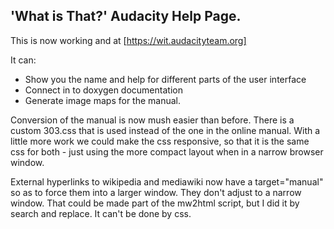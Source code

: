 ## 'What is That?' Audacity Help Page.

This is now working and at [https://wit.audacityteam.org]

It can:

* Show you the name and help for different parts of the user interface
* Connect in to doxygen documentation
* Generate image maps for the manual.


Conversion of the manual is now mush easier than before.  There is 
a custom 303.css that is used instead of the one in the online manual.
With a little more work we could make the css responsive, so that it 
is the same css for both - just using the more compact layout when in a
narrow browser window.

External hyperlinks to wikipedia and mediawiki now have a target="manual" 
so as to force them into a larger window.  They don't adjust 
to a narrow window.  That could be made part of the mw2html script, but 
I did it by search and replace.  It can't be done by css.


